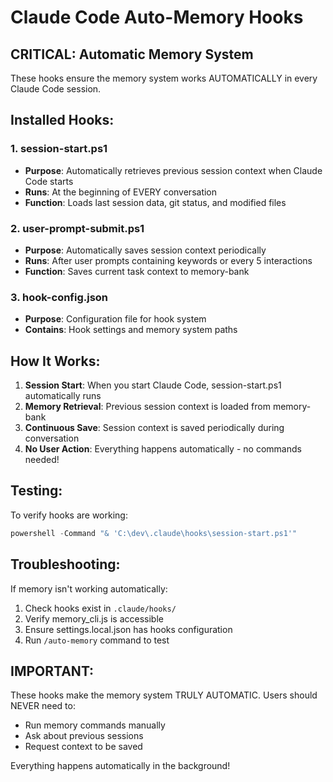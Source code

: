 # Claude Code Auto-Memory Hooks

## CRITICAL: Automatic Memory System

These hooks ensure the memory system works AUTOMATICALLY in every Claude Code session.

## Installed Hooks:

### 1. session-start.ps1
- **Purpose**: Automatically retrieves previous session context when Claude Code starts
- **Runs**: At the beginning of EVERY conversation
- **Function**: Loads last session data, git status, and modified files

### 2. user-prompt-submit.ps1
- **Purpose**: Automatically saves session context periodically
- **Runs**: After user prompts containing keywords or every 5 interactions
- **Function**: Saves current task context to memory-bank

### 3. hook-config.json
- **Purpose**: Configuration file for hook system
- **Contains**: Hook settings and memory system paths

## How It Works:

1. **Session Start**: When you start Claude Code, session-start.ps1 automatically runs
2. **Memory Retrieval**: Previous session context is loaded from memory-bank
3. **Continuous Save**: Session context is saved periodically during conversation
4. **No User Action**: Everything happens automatically - no commands needed!

## Testing:

To verify hooks are working:
```powershell
powershell -Command "& 'C:\dev\.claude\hooks\session-start.ps1'"
```

## Troubleshooting:

If memory isn't working automatically:
1. Check hooks exist in `.claude/hooks/`
2. Verify memory_cli.js is accessible
3. Ensure settings.local.json has hooks configuration
4. Run `/auto-memory` command to test

## IMPORTANT:

These hooks make the memory system TRULY AUTOMATIC. Users should NEVER need to:
- Run memory commands manually
- Ask about previous sessions
- Request context to be saved

Everything happens automatically in the background!
